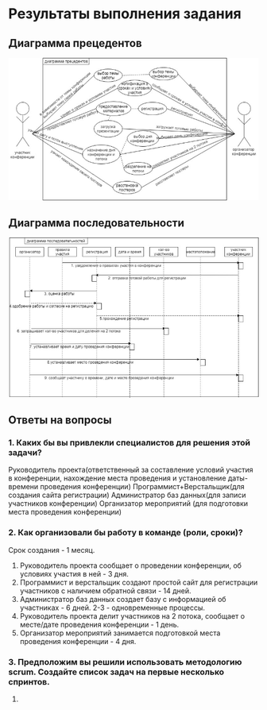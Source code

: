 # Результаты выполнения задания

## Диаграмма прецедентов

![alt](https://github.com/ctel-prj-mng/7-uml-270318-arinasaf11/blob/master/%D0%B4%D0%B8%D0%B0%D0%B3%D1%80%D0%B0%D0%BC%D0%BC%D0%B0_%D0%BF%D1%80%D0%B5%D1%86%D0%B5%D0%B4%D0%B5%D0%BD%D1%82%D0%BE%D0%B2.jpg?raw=true)

## Диаграмма последовательности

![alt](https://github.com/ctel-prj-mng/7-uml-270318-arinasaf11/blob/master/%D0%B4%D0%B8%D0%B0%D0%B3%D1%80%D0%B0%D0%BC%D0%BC%D0%B0_%D0%BF%D0%BE%D1%81%D0%BB%D0%B5%D0%B4%D0%BE%D0%B2%D0%B0%D1%82%D0%B5%D0%BB%D1%8C%D0%BD%D0%BE%D1%81%D1%82%D0%B5%D0%B9.jpg?raw=true)

## Ответы на вопросы
### 1. Каких бы вы привлекли специалистов для решения этой задачи?
 Руководитель проекта(ответственный за составление условий участия в конференции, нахождение места проведения и установление даты-времени проведения конференции)
Программист+Верстальщик(для создания сайта регистрации)
Администратор баз данных(для записи участников конференции)
Организатор мероприятий (для подготовки места проведения конференции)

### 2. Как организовали бы работу в команде (роли, сроки)?
Срок создания - 1 месяц.
1. Руководитель проекта сообщает о проведении конференции, об условиях участия в ней - 3 дня.
2. Программист и верстальщик создают простой сайт для регистрации участников с наличием обратной связи - 14 дней.
3. Администратор баз данных создает базу с информацией об участниках - 6 дней.
2-3 - одновременные процессы.
4. Руководитель проекта делит участников на 2 потока, сообщает о месте/дате проведения конференции - 1 день.
5. Организатор мероприятий занимается подготовкой места проведения конференции - 4 дня.
### 3. Предположим вы решили использовать методологию scrum.  Создайте список задач на первые несколько спринтов.
1.
